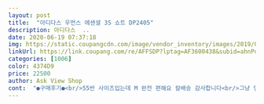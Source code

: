 ```yaml
---
layout: post 
title:  "아디다스 우먼스 에센셜 3S 쇼트 DP2405" 
description: 아디다스  ..
date: 2020-06-19 07:37:18 
img: https://static.coupangcdn.com/image/vendor_inventory/images/2019/03/25/17/7/dd98b983-8732-42fd-aaaa-a70582ef2eba.jpg 
linkUrl: https://link.coupang.com/re/AFFSDP?lptag=AF3600438&subid=ahnPublicAsk&pageKey=202541912&itemId=592523696&vendorItemId=4551972686&traceid=V0-113-882a983c5d53847d 
categories: [1006] 
color: 4374D9 
price: 22500 
author: Ask View Shop 
cont:  "●구매후기●<br/>55반 사이즈입는데 M 완전 편해요 칼배송 감사합니다<br/>그냥 면 재질이라 편하긴 한데 운동할 때 입긴 좀 애매해요.<br/> 동네 나갈때 좋을듯?<br/>생각보다 커요!<br/>예쁘고 길이도 적당합니다.<br/> 사이즈가 많이 크니까 한치수 작은걸 고르세요.<br/><br/>한 사이즈 작게 주문하시면 좋을 거 같아요.<br/><br/>" 
---
```

